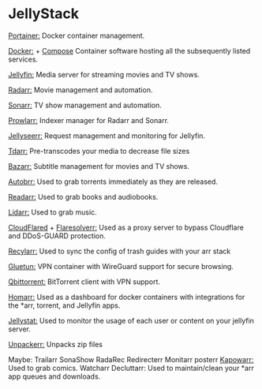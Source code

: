 # JellyStack
[Portainer:](https://github.com/portainer/portainer) Docker container management.

[Docker:](https://github.com/docker) + [Compose](https://github.com/docker/compose) Container software hosting all the subsequently listed services.

[Jellyfin:](https://github.com/jellyfin/jellyfin) Media server for streaming movies and TV shows. 

[Radarr:](https://github.com/Radarr/Radarr) Movie management and automation.

[Sonarr:](https://github.com/Sonarr/Sonarr) TV show management and automation.

[Prowlarr:](https://github.com/Prowlarr/Prowlarr) Indexer manager for Radarr and Sonarr.

[Jellyseerr:](https://github.com/fallenbagel/jellyseerr) Request management and monitoring for Jellyfin.

[Tdarr:](https://github.com/HaveAGitGat/Tdarr) Pre-transcodes your media to decrease file sizes

[Bazarr:](https://github.com/morpheus65535/bazarr) Subtitle management for movies and TV shows.

[Autobrr:](https://github.com/autobrr/autobrr?tab=readme-ov-file#what-is-autobrr) Used to grab torrents immediately as they are released.

[Readarr:](https://github.com/Readarr/Readarr) Used to grab books and audiobooks.

[Lidarr:](https://github.com/Lidarr/Lidarr) Used to grab music.

[CloudFlared](https://github.com/cloudflare/cloudflared) + [Flaresolverr:](https://github.com/FlareSolverr/FlareSolverr) Used as a proxy server to bypass Cloudflare and DDoS-GUARD protection.

[Recylarr:](https://github.com/recyclarr/recyclarr) Used to sync the config of trash guides with your arr stack

[Gluetun:](https://github.com/qdm12/gluetun) VPN container with WireGuard support for secure browsing.

[Qbittorrent:](https://github.com/qbittorrent/qBittorrent) BitTorrent client with VPN support.

[Homarr:](https://github.com/homarr-labs/homarr) Used as a dashboard for docker containers with integrations for the *arr, torrent, and Jellyfin apps.

[Jellystat:](https://github.com/CyferShepard/Jellystat) Used to monitor the usage of each user or content on your jellyfin server.

[Unpackerr:](https://github.com/Unpackerr/unpackerr)  Unpacks zip files 

Maybe: 
Trailarr
SonaShow
RadaRec
Redirecterr
Monitarr
posterr
[Kapowarr:](https://github.com/Casvt/Kapowarr) Used to grab comics.
Watcharr
Decluttarr: Used to maintain/clean your *arr app queues and downloads.
